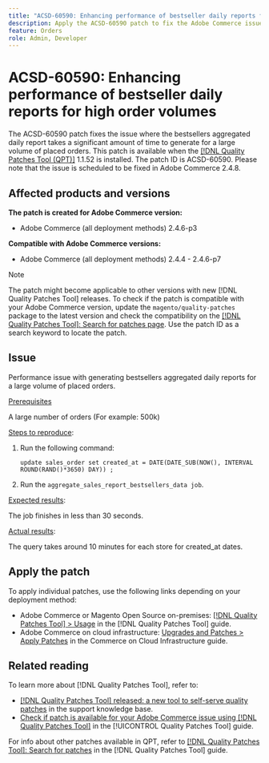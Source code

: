 ```yaml
---
title: "ACSD-60590: Enhancing performance of bestseller daily reports for high order volumes"
description: Apply the ACSD-60590 patch to fix the Adobe Commerce issue where the bestsellers aggregated daily report takes a significant amount of time to generate for a large volume of placed orders.
feature: Orders
role: Admin, Developer
---
```

# ACSD-60590: Enhancing performance of bestseller daily reports for high order volumes

The ACSD-60590 patch fixes the issue where the bestsellers aggregated daily report takes a significant amount of time to generate for a large volume of placed orders. This patch is available when the [[!DNL Quality Patches Tool (QPT)]](https://experienceleague.adobe.com/docs/commerce-operations/tools/quality-patches-tool/usage.html) 1.1.52 is installed. The patch ID is ACSD-60590. Please note that the issue is scheduled to be fixed in Adobe Commerce 2.4.8.

## Affected products and versions

**The patch is created for Adobe Commerce version:**

* Adobe Commerce (all deployment methods) 2.4.6-p3

**Compatible with Adobe Commerce versions:**

* Adobe Commerce (all deployment methods) 2.4.4 - 2.4.6-p7

>[!NOTE]
>
>The patch might become applicable to other versions with new [!DNL Quality Patches Tool] releases. To check if the patch is compatible with your Adobe Commerce version, update the `magento/quality-patches` package to the latest version and check the compatibility on the [[!DNL Quality Patches Tool]: Search for patches page](https://experienceleague.adobe.com/tools/commerce-quality-patches/index.html). Use the patch ID as a search keyword to locate the patch.

## Issue

Performance issue with generating bestsellers aggregated daily reports for a large volume of placed orders.

<u>Prerequisites</u>

A large number of orders (For example: 500k)

<u>Steps to reproduce</u>:

1. Run the following command:

    ```
    update sales_order set created_at = DATE(DATE_SUB(NOW(), INTERVAL ROUND(RAND()*3650) DAY)) ;
    ```

1. Run the ```aggregate_sales_report_bestsellers_data job```.

<u>Expected results</u>:

The job finishes in less than 30 seconds.

<u>Actual results</u>:

The query takes around 10 minutes for each store for created_at dates.

## Apply the patch

To apply individual patches, use the following links depending on your deployment method:

* Adobe Commerce or Magento Open Source on-premises: [[!DNL Quality Patches Tool] > Usage](/help/tools/quality-patches-tool/usage.md) in the [!DNL Quality Patches Tool] guide.
* Adobe Commerce on cloud infrastructure: [Upgrades and Patches > Apply Patches](https://experienceleague.adobe.com/docs/commerce-cloud-service/user-guide/develop/upgrade/apply-patches.html) in the Commerce on Cloud Infrastructure guide.

## Related reading

To learn more about [!DNL Quality Patches Tool], refer to:

* [[!DNL Quality Patches Tool] released: a new tool to self-serve quality patches](https://experienceleague.adobe.com/en/docs/commerce-knowledge-base/kb/announcements/commerce-announcements/magento-quality-patches-released-new-tool-to-self-serve-quality-patches) in the support knowledge base.
* [Check if patch is available for your Adobe Commerce issue using [!DNL Quality Patches Tool]](/help/tools/quality-patches-tool/patches-available-in-qpt/check-patch-for-magento-issue-with-magento-quality-patches.md) in the [!UICONTROL Quality Patches Tool] guide.


For info about other patches available in QPT, refer to [[!DNL Quality Patches Tool]: Search for patches](https://experienceleague.adobe.com/tools/commerce-quality-patches/index.html) in the [!DNL Quality Patches Tool] guide.
